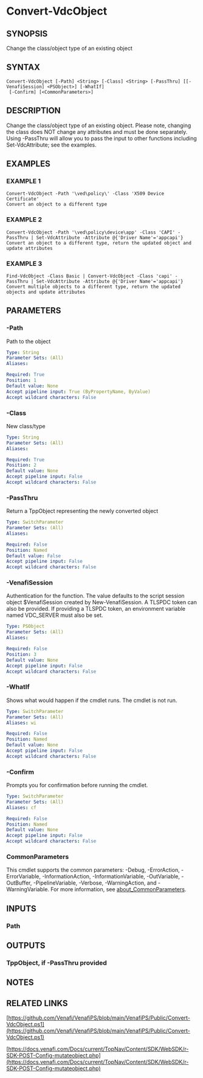 # Convert-VdcObject

## SYNOPSIS
Change the class/object type of an existing object

## SYNTAX

```
Convert-VdcObject [-Path] <String> [-Class] <String> [-PassThru] [[-VenafiSession] <PSObject>] [-WhatIf]
 [-Confirm] [<CommonParameters>]
```

## DESCRIPTION
Change the class/object type of an existing object.
Please note, changing the class does NOT change any attributes and must be done separately.
Using -PassThru will allow you to pass the input to other functions including Set-VdcAttribute; see the examples.

## EXAMPLES

### EXAMPLE 1
```
Convert-VdcObject -Path '\ved\policy\' -Class 'X509 Device Certificate'
Convert an object to a different type
```

### EXAMPLE 2
```
Convert-VdcObject -Path '\ved\policy\device\app' -Class 'CAPI' -PassThru | Set-VdcAttribute -Attribute @{'Driver Name'='appcapi'}
Convert an object to a different type, return the updated object and update attributes
```

### EXAMPLE 3
```
Find-VdcObject -Class Basic | Convert-VdcObject -Class 'capi' -PassThru | Set-VdcAttribute -Attribute @{'Driver Name'='appcapi'}
Convert multiple objects to a different type, return the updated objects and update attributes
```

## PARAMETERS

### -Path
Path to the object

```yaml
Type: String
Parameter Sets: (All)
Aliases:

Required: True
Position: 1
Default value: None
Accept pipeline input: True (ByPropertyName, ByValue)
Accept wildcard characters: False
```

### -Class
New class/type

```yaml
Type: String
Parameter Sets: (All)
Aliases:

Required: True
Position: 2
Default value: None
Accept pipeline input: False
Accept wildcard characters: False
```

### -PassThru
Return a TppObject representing the newly converted object

```yaml
Type: SwitchParameter
Parameter Sets: (All)
Aliases:

Required: False
Position: Named
Default value: False
Accept pipeline input: False
Accept wildcard characters: False
```

### -VenafiSession
Authentication for the function.
The value defaults to the script session object $VenafiSession created by New-VenafiSession.
A TLSPDC token can also be provided.
If providing a TLSPDC token, an environment variable named VDC_SERVER must also be set.

```yaml
Type: PSObject
Parameter Sets: (All)
Aliases:

Required: False
Position: 3
Default value: None
Accept pipeline input: False
Accept wildcard characters: False
```

### -WhatIf
Shows what would happen if the cmdlet runs.
The cmdlet is not run.

```yaml
Type: SwitchParameter
Parameter Sets: (All)
Aliases: wi

Required: False
Position: Named
Default value: None
Accept pipeline input: False
Accept wildcard characters: False
```

### -Confirm
Prompts you for confirmation before running the cmdlet.

```yaml
Type: SwitchParameter
Parameter Sets: (All)
Aliases: cf

Required: False
Position: Named
Default value: None
Accept pipeline input: False
Accept wildcard characters: False
```

### CommonParameters
This cmdlet supports the common parameters: -Debug, -ErrorAction, -ErrorVariable, -InformationAction, -InformationVariable, -OutVariable, -OutBuffer, -PipelineVariable, -Verbose, -WarningAction, and -WarningVariable. For more information, see [about_CommonParameters](http://go.microsoft.com/fwlink/?LinkID=113216).

## INPUTS

### Path
## OUTPUTS

### TppObject, if -PassThru provided
## NOTES

## RELATED LINKS

[https://github.com/Venafi/VenafiPS/blob/main/VenafiPS/Public/Convert-VdcObject.ps1](https://github.com/Venafi/VenafiPS/blob/main/VenafiPS/Public/Convert-VdcObject.ps1)

[https://docs.venafi.com/Docs/current/TopNav/Content/SDK/WebSDK/r-SDK-POST-Config-mutateobject.php](https://docs.venafi.com/Docs/current/TopNav/Content/SDK/WebSDK/r-SDK-POST-Config-mutateobject.php)

